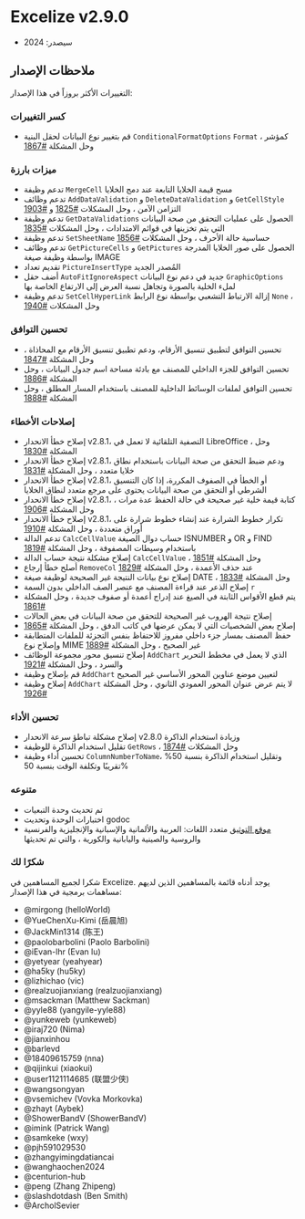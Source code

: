 # Excelize v2.9.0

* سيصدر: 2024

## ملاحظات الإصدار

التغييرات الأكثر بروزاً في هذا الإصدار:

### كسر التغييرات

* قم بتغيير نوع البيانات لحقل البنية `ConditionalFormatOptions` `Format` كمؤشر ، وحل المشكلة [#1867](https://github.com/xuri/excelize/issues/1867)

### ميزات بارزة

* تدعم وظيفة `MergeCell` مسح قيمة الخلايا التابعة عند دمج الخلايا
* تدعم وظائف `AddDataValidation` و `DeleteDataValidation` و `GetCellStyle` التزامن الآمن ، وحل المشكلات [#1825](https://github.com/xuri/excelize/issues/1825) و [#1903](https://github.com/xuri/excelize/issues/1903)
* تدعم وظيفة `GetDataValidations` الحصول على عمليات التحقق من صحة البيانات التي يتم تخزينها في قوائم الامتدادات ، وحل المشكلات [#1835](https://github.com/xuri/excelize/issues/1835)
* تدعم وظيفة `SetSheetName` حساسية حالة الأحرف ، وحل المشكلات [#1856](https://github.com/xuri/excelize/issues/1856)
* تدعم وظائف `GetPictureCells` و `GetPictures` الحصول على صور الخلايا المدرجة بواسطة وظيفة صيغة IMAGE
* تقديم تعداد `PictureInsertType` المُصدر الجديد
* أضف حقل `AutoFitIgnoreAspect` جديد في دعم نوع البيانات `GraphicOptions` لملء الخلية بالصورة وتجاهل نسبة العرض إلى الارتفاع الخاصة بها
* تدعم وظيفة `SetCellHyperLink` إزالة الارتباط التشعبي بواسطة نوع الرابط `None` ، وحل المشكلات [#1940](https://github.com/xuri/excelize/issues/1940)

### تحسين التوافق

* تحسين التوافق لتطبيق تنسيق الأرقام، ودعم تطبيق تنسيق الأرقام مع المحاذاة ، وحل المشكلة [#1847](https://github.com/xuri/excelize/issues/1847)
* تحسين التوافق للجزء الداخلي للمصنف مع بادئة مساحة اسم جدول البيانات ، وحل المشكلة [#1886](https://github.com/xuri/excelize/issues/1886)
* تحسين التوافق لملفات الوسائط الداخلية للمصنف باستخدام المسار المطلق ، وحل المشكلة [#1888](https://github.com/xuri/excelize/issues/1888)

### إصلاحات الأخطاء

* إصلاح خطأ الانحدار v2.8.1، التصفية التلقائية لا تعمل في LibreOffice ، وحل المشكلة [#1830](https://github.com/xuri/excelize/issues/1830)
* إصلاح خطأ الانحدار v2.8.1، ودعم ضبط التحقق من صحة البيانات باستخدام نطاق خلايا متعدد ، وحل المشكلة [#1831](https://github.com/xuri/excelize/issues/1831)
* إصلاح خطأ الانحدار v2.8.1، أو الخطأ في الصفوف المكررة، إذا كان التنسيق الشرطي أو التحقق من صحة البيانات يحتوي على مرجع متعدد لنطاق الخلايا
* إصلاح خطأ الانحدار v2.8.1، كتابة قيمة خلية غير صحيحة في حالة الحفظ عدة مرات ، وحل المشكلة [#1906](https://github.com/xuri/excelize/issues/1906)
* إصلاح خطأ الانحدار v2.8.1، تكرار خطوط الشرارة عند إنشاء خطوط شرارة على أوراق متعددة ، وحل المشكلة [#1910](https://github.com/xuri/excelize/issues/1910)
* تدعم الدالة `CalcCellValue` حساب دوال الصيغة ISNUMBER و OR و FIND باستخدام وسيطات المصفوفة ، وحل المشكلة [#1819](https://github.com/xuri/excelize/issues/1819)
* إصلاح مشكلة نتيجة حساب الدالة `CalcCellValue` ، وحل المشكلة [#1851](https://github.com/xuri/excelize/issues/1851)
* أصلح خطأ إرجاع `RemoveCol` عند حذف الأعمدة ، وحل المشكلة [#1829](https://github.com/xuri/excelize/issues/1829)
* إصلاح نوع بيانات النتيجة غير الصحيحة لوظيفة صيغة DATE ، وحل المشكلة [#1833](https://github.com/xuri/excelize/issues/1833)
* إصلاح الذعر عند قراءة المصنف مع عنصر الصف الداخلي بدون السمة `r`
* يتم قطع الأقواس الثابتة في الصيغ عند إدراج أعمدة أو صفوف جديدة ، وحل المشكلة [#1861](https://github.com/xuri/excelize/issues/1861)
* إصلاح نتيجة الهروب غير الصحيحة للتحقق من صحة البيانات في بعض الحالات
* إصلاح بعض الشخصيات التي لا يمكن عرضها في كاتب الدفق ، وحل المشكلة [#1865](https://github.com/xuri/excelize/issues/1865)
* حفظ المصنف بمسار جزء داخلي مفروز للاحتفاظ بنفس التجزئة للملفات المتطابقة وإصلاح نوع MIME غير الصحيح ، وحل المشكلة [#1889](https://github.com/xuri/excelize/issues/1889)
* إصلاح تنسيق محور مجموعة الوظائف `AddChart` الذي لا يعمل في مخطط التحرير والسرد ، وحل المشكلة [#1921](https://github.com/xuri/excelize/issues/1921)
* قم بإصلاح وظيفة `AddChart` لتعيين موضع عناوين المحور الأساسي غير الصحيح
* إصلاح وظيفة `AddChart` لا يتم عرض عنوان المحور العمودي الثانوي ، وحل المشكلة [#1926](https://github.com/xuri/excelize/issues/1926)

### تحسين الأداء

* إصلاح مشكلة تباطؤ سرعة الانحدار v2.8.0 وزيادة استخدام الذاكرة
* تقليل استخدام الذاكرة للوظيفة `GetRows` ، وحل المشكلات [#1874](https://github.com/xuri/excelize/issues/1874)
* تحسين أداء وظيفة `ColumnNumberToName`، وتقليل استخدام الذاكرة بنسبة 50% تقريبًا وتكلفة الوقت بنسبة 50%

### متنوعه

* تم تحديث وحدة التبعيات
* اختبارات الوحدة وتحديث godoc
* [موقع التوثيق](https://xuri.me/excelize) متعدد اللغات: العربية والألمانية والإسبانية والإنجليزية والفرنسية والروسية والصينية واليابانية والكورية ، والتي تم تحديثها

### شكرًا لك

شكرا لجميع المساهمين في Excelize. يوجد أدناه قائمة بالمساهمين الذين لديهم مساهمات برمجية في هذا الإصدار:

* @mirgong (helloWorld)
* @YueChenXu-Kimi (岳晨旭)
* @JackMin1314 (陈王)
* @paolobarbolini (Paolo Barbolini)
* @iEvan-lhr (Evan lu)
* @yetyear (yeahyear)
* @ha5ky (hu5ky)
* @lizhichao (vic)
* @realzuojianxiang (realzuojianxiang)
* @msackman (Matthew Sackman)
* @yyle88 (yangyile-yyle88)
* @yunkeweb (yunkeweb)
* @iraj720 (Nima)
* @jianxinhou
* @barlevd
* @18409615759 (nna)
* @qijinkui (xiaokui)
* @user1121114685 (联盟少侠)
* @wangsongyan
* @vsemichev (Vovka Morkovka)
* @zhayt (Aybek)
* @ShowerBandV (ShowerBandV)
* @imink (Patrick Wang)
* @samkeke (wxy)
* @pjh591029530
* @zhangyimingdatiancai
* @wanghaochen2024
* @centurion-hub
* @peng (Zhang Zhipeng)
* @slashdotdash (Ben Smith)
* @ArcholSevier
